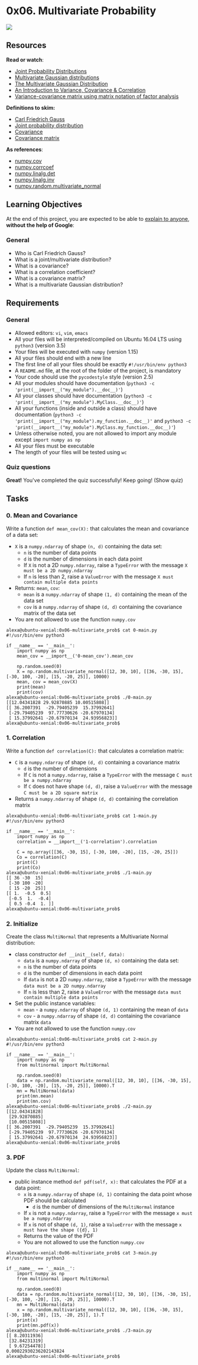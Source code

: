 # 0x06. Multivariate Probability


![](https://holbertonintranet.s3.amazonaws.com/uploads/medias/2019/5/108edd4c06fdede87f5e.png?X-Amz-Algorithm=AWS4-HMAC-SHA256&X-Amz-Credential=AKIARDDGGGOU5BHMTQX4%2F20220726%2Fus-east-1%2Fs3%2Faws4_request&X-Amz-Date=20220726T005347Z&X-Amz-Expires=86400&X-Amz-SignedHeaders=host&X-Amz-Signature=39b13c30e323a8bfbf100d489a671bba2546b76bdb2798174f64589299076ce8)

## Resources

**Read or watch**:

-   [Joint Probability Distributions](https://intranet.hbtn.io/rltoken/4xMIpOV5WyS7452AZmoVVQ "Joint Probability Distributions")
-   [Multivariate Gaussian distributions](https://intranet.hbtn.io/rltoken/QZPnk9D-zitqKRuGQ2FJnA "Multivariate Gaussian distributions")
-   [The Multivariate Gaussian Distribution](https://intranet.hbtn.io/rltoken/SniKXPpORw-Ec2Dx3rHW4Q "The Multivariate Gaussian Distribution")
-   [An Introduction to Variance, Covariance & Correlation](https://intranet.hbtn.io/rltoken/BKfHY5628XVUcvEdbh_tQw "An Introduction to Variance, Covariance & Correlation")
-   [Variance-covariance matrix using matrix notation of factor analysis](https://intranet.hbtn.io/rltoken/acNlYV2Xp5jhRwqvMzcyCA "Variance-covariance matrix using matrix notation of factor analysis")

**Definitions to skim:**

-   [Carl Friedrich Gauss](https://intranet.hbtn.io/rltoken/L7tmwtP3paHm21K-1dW1mA "Carl Friedrich Gauss")
-   [Joint probability distribution](https://intranet.hbtn.io/rltoken/XG4dOn0SR9WMyQfz532KZw "Joint probability distribution")
-   [Covariance](https://intranet.hbtn.io/rltoken/kd41eNEZZoHCgATin5q1Ig "Covariance")
-   [Covariance matrix](https://intranet.hbtn.io/rltoken/VyObnl7THMlKDO3DCMRDlw "Covariance matrix")

**As references**:

-   [numpy.cov](https://intranet.hbtn.io/rltoken/W0lqUXo-qdC-9zfQJ4Ry3Q "numpy.cov")
-   [numpy.corrcoef](https://intranet.hbtn.io/rltoken/KwA7tjXB8o1ZKmyYkjkg_A "numpy.corrcoef")
-   [numpy.linalg.det](https://intranet.hbtn.io/rltoken/Bv5-Jv36lS8QlCHYLU2E6g "numpy.linalg.det")
-   [numpy.linalg.inv](https://intranet.hbtn.io/rltoken/Gc7D378kmocN2kFzsZGRHA "numpy.linalg.inv")
-   [numpy.random.multivariate_normal](https://intranet.hbtn.io/rltoken/gTQQsuOo2XWCH6Nv-q-jzA "numpy.random.multivariate_normal")

## Learning Objectives

At the end of this project, you are expected to be able to  [explain to anyone](https://intranet.hbtn.io/rltoken/5TEljUzzPkF61W05LQywTw "explain to anyone"),  **without the help of Google**:

### General

-   Who is Carl Friedrich Gauss?
-   What is a joint/multivariate distribution?
-   What is a covariance?
-   What is a correlation coefficient?
-   What is a covariance matrix?
-   What is a multivariate Gaussian distribution?

## Requirements

### General

-   Allowed editors:  `vi`,  `vim`,  `emacs`
-   All your files will be interpreted/compiled on Ubuntu 16.04 LTS using  `python3`  (version 3.5)
-   Your files will be executed with  `numpy`  (version 1.15)
-   All your files should end with a new line
-   The first line of all your files should be exactly  `#!/usr/bin/env python3`
-   A  `README.md`  file, at the root of the folder of the project, is mandatory
-   Your code should use the  `pycodestyle`  style (version 2.5)
-   All your modules should have documentation (`python3 -c 'print(__import__("my_module").__doc__)'`)
-   All your classes should have documentation (`python3 -c 'print(__import__("my_module").MyClass.__doc__)'`)
-   All your functions (inside and outside a class) should have documentation (`python3 -c 'print(__import__("my_module").my_function.__doc__)'`  and  `python3 -c 'print(__import__("my_module").MyClass.my_function.__doc__)'`)
-   Unless otherwise noted, you are not allowed to import any module except  `import numpy as np`
-   All your files must be executable
-   The length of your files will be tested using  `wc`

### Quiz questions

**Great!**  You've completed the quiz successfully! Keep going!  (Show quiz)

## Tasks

### 0. Mean and Covariance



Write a function  `def mean_cov(X):`  that calculates the mean and covariance of a data set:

-   `X`  is a  `numpy.ndarray`  of shape  `(n, d)`  containing the data set:
    -   `n`  is the number of data points
    -   `d`  is the number of dimensions in each data point
    -   If  `X`  is not a 2D  `numpy.ndarray`, raise a  `TypeError`  with the message  `X must be a 2D numpy.ndarray`
    -   If  `n`  is less than 2, raise a  `ValueError`  with the message  `X must contain multiple data points`
-   Returns:  `mean`,  `cov`:
    -   `mean`  is a  `numpy.ndarray`  of shape  `(1, d)`  containing the mean of the data set
    -   `cov`  is a  `numpy.ndarray`  of shape  `(d, d)`  containing the covariance matrix of the data set
-   You are not allowed to use the function  `numpy.cov`

```
alexa@ubuntu-xenial:0x06-multivariate_prob$ cat 0-main.py 
#!/usr/bin/env python3

if __name__ == '__main__':
    import numpy as np
    mean_cov = __import__('0-mean_cov').mean_cov

    np.random.seed(0)
    X = np.random.multivariate_normal([12, 30, 10], [[36, -30, 15], [-30, 100, -20], [15, -20, 25]], 10000)
    mean, cov = mean_cov(X)
    print(mean)
    print(cov)
alexa@ubuntu-xenial:0x06-multivariate_prob$ ./0-main.py 
[[12.04341828 29.92870885 10.00515808]]
[[ 36.2007391  -29.79405239  15.37992641]
 [-29.79405239  97.77730626 -20.67970134]
 [ 15.37992641 -20.67970134  24.93956823]]
alexa@ubuntu-xenial:0x06-multivariate_prob$

```


### 1. Correlation



Write a function  `def correlation(C):`  that calculates a correlation matrix:

-   `C`  is a  `numpy.ndarray`  of shape  `(d, d)`  containing a covariance matrix
    -   `d`  is the number of dimensions
    -   If  `C`  is not a  `numpy.ndarray`, raise a  `TypeError`  with the message  `C must be a numpy.ndarray`
    -   If  `C`  does not have shape  `(d, d)`, raise a  `ValueError`  with the message  `C must be a 2D square matrix`
-   Returns a  `numpy.ndarray`  of shape  `(d, d)`  containing the correlation matrix

```
alexa@ubuntu-xenial:0x06-multivariate_prob$ cat 1-main.py 
#!/usr/bin/env python3

if __name__ == '__main__':
    import numpy as np
    correlation = __import__('1-correlation').correlation

    C = np.array([[36, -30, 15], [-30, 100, -20], [15, -20, 25]])
    Co = correlation(C)
    print(C)
    print(Co)
alexa@ubuntu-xenial:0x06-multivariate_prob$ ./1-main.py 
[[ 36 -30  15]
 [-30 100 -20]
 [ 15 -20  25]]
[[ 1.  -0.5  0.5]
 [-0.5  1.  -0.4]
 [ 0.5 -0.4  1. ]]
alexa@ubuntu-xenial:0x06-multivariate_prob$

```



### 2. Initialize



Create the class  `MultiNormal`  that represents a Multivariate Normal distribution:

-   class constructor  `def __init__(self, data):`
    -   `data`  is a  `numpy.ndarray`  of shape  `(d, n)`  containing the data set:
    -   `n`  is the number of data points
    -   `d`  is the number of dimensions in each data point
    -   If  `data`  is not a 2D  `numpy.ndarray`, raise a  `TypeError`  with the message  `data must be a 2D numpy.ndarray`
    -   If  `n`  is less than 2, raise a  `ValueError`  with the message  `data must contain multiple data points`
-   Set the public instance variables:
    -   `mean`  - a  `numpy.ndarray`  of shape  `(d, 1)`  containing the mean of  `data`
    -   `cov`  - a  `numpy.ndarray`  of shape  `(d, d)`  containing the covariance matrix  `data`
-   You are not allowed to use the function  `numpy.cov`

```
alexa@ubuntu-xenial:0x06-multivariate_prob$ cat 2-main.py 
#!/usr/bin/env python3

if __name__ == '__main__':
    import numpy as np
    from multinormal import MultiNormal

    np.random.seed(0)
    data = np.random.multivariate_normal([12, 30, 10], [[36, -30, 15], [-30, 100, -20], [15, -20, 25]], 10000).T
    mn = MultiNormal(data)
    print(mn.mean)
    print(mn.cov)
alexa@ubuntu-xenial:0x06-multivariate_prob$ ./2-main.py 
[[12.04341828]
 [29.92870885]
 [10.00515808]]
[[ 36.2007391  -29.79405239  15.37992641]
 [-29.79405239  97.77730626 -20.67970134]
 [ 15.37992641 -20.67970134  24.93956823]]
alexa@ubuntu-xenial:0x06-multivariate_prob$

```



### 3. PDF



Update the class  `MultiNormal`:

-   public instance method  `def pdf(self, x):`  that calculates the PDF at a data point:
    -   `x`  is a  `numpy.ndarray`  of shape  `(d, 1)`  containing the data point whose PDF should be calculated
        -   `d`  is the number of dimensions of the  `MultiNormal`  instance
    -   If  `x`  is not a  `numpy.ndarray`, raise a  `TypeError`  with the message  `x must be a numpy.ndarray`
    -   If  `x`  is not of shape  `(d, 1)`, raise a  `ValueError`  with the message  `x must have the shape ({d}, 1)`
    -   Returns the value of the PDF
    -   You are not allowed to use the function  `numpy.cov`

```
alexa@ubuntu-xenial:0x06-multivariate_prob$ cat 3-main.py 
#!/usr/bin/env python3

if __name__ == '__main__':
    import numpy as np
    from multinormal import MultiNormal

    np.random.seed(0)
    data = np.random.multivariate_normal([12, 30, 10], [[36, -30, 15], [-30, 100, -20], [15, -20, 25]], 10000).T
    mn = MultiNormal(data)
    x = np.random.multivariate_normal([12, 30, 10], [[36, -30, 15], [-30, 100, -20], [15, -20, 25]], 1).T
    print(x)
    print(mn.pdf(x))
alexa@ubuntu-xenial:0x06-multivariate_prob$ ./3-main.py 
[[ 8.20311936]
 [32.84231319]
 [ 9.67254478]]
0.00022930236202143824
alexa@ubuntu-xenial:0x06-multivariate_prob$ 

```

